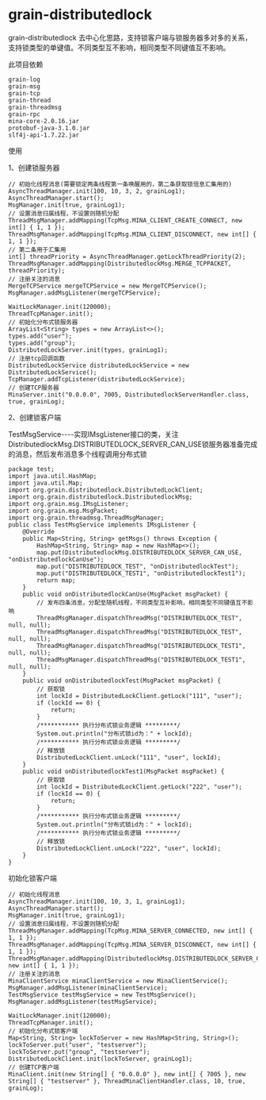 # grain-distributedlock

grain-distributedlock 去中心化思路，支持锁客户端与锁服务器多对多的关系，支持锁类型的单键值。不同类型互不影响，相同类型不同键值互不影响。

此项目依赖

	grain-log
	grain-msg
	grain-tcp
	grain-thread
	grain-threadmsg
	grain-rpc
	mina-core-2.0.16.jar
	protobuf-java-3.1.0.jar
	slf4j-api-1.7.22.jar

使用

1、创建锁服务器

	// 初始化线程消息(需要锁定两条线程第一条唤醒用的，第二条获取锁信息汇集用的)
	AsyncThreadManager.init(100, 10, 3, 2, grainLog1);
	AsyncThreadManager.start();
	MsgManager.init(true, grainLog1);
	// 设置消息归属线程，不设置则随机分配
	ThreadMsgManager.addMapping(TcpMsg.MINA_CLIENT_CREATE_CONNECT, new int[] { 1, 1 });
	ThreadMsgManager.addMapping(TcpMsg.MINA_CLIENT_DISCONNECT, new int[] { 1, 1 });
	// 第二条用于汇集用
	int[] threadPriority = AsyncThreadManager.getLockThreadPriority(2);
	ThreadMsgManager.addMapping(DistributedlockMsg.MERGE_TCPPACKET, threadPriority);
	// 注册关注的消息
	MergeTCPService mergeTCPService = new MergeTCPService();
	MsgManager.addMsgListener(mergeTCPService);

	WaitLockManager.init(120000);
	ThreadTcpManager.init();
	// 初始化分布式锁服务器
	ArrayList<String> types = new ArrayList<>();
	types.add("user");
	types.add("group");
	DistributedLockServer.init(types, grainLog1);
	// 注册tcp回调函数
	DistributedLockService distributedLockService = new DistributedLockService();
	TcpManager.addTcpListener(distributedLockService);
	// 创建TCP服务器
	MinaServer.init("0.0.0.0", 7005, DistributedlockServerHandler.class, true, grainLog);

2、创建锁客户端

TestMsgService----实现IMsgListener接口的类，关注DistributedlockMsg.DISTRIBUTEDLOCK_SERVER_CAN_USE锁服务器准备完成的消息，然后发布消息多个线程调用分布式锁

	package test;
	import java.util.HashMap;
	import java.util.Map;
	import org.grain.distributedlock.DistributedLockClient;
	import org.grain.distributedlock.DistributedlockMsg;
	import org.grain.msg.IMsgListener;
	import org.grain.msg.MsgPacket;
	import org.grain.threadmsg.ThreadMsgManager;
	public class TestMsgService implements IMsgListener {
		@Override
		public Map<String, String> getMsgs() throws Exception {
			HashMap<String, String> map = new HashMap<>();
			map.put(DistributedlockMsg.DISTRIBUTEDLOCK_SERVER_CAN_USE, "onDistributedlockCanUse");
			map.put("DISTRIBUTEDLOCK_TEST", "onDistributedlockTest");
			map.put("DISTRIBUTEDLOCK_TEST1", "onDistributedlockTest1");
			return map;
		}
		public void onDistributedlockCanUse(MsgPacket msgPacket) {
			// 发布四条消息，分配至随机线程，不同类型互补影响，相同类型不同键值互不影响
			ThreadMsgManager.dispatchThreadMsg("DISTRIBUTEDLOCK_TEST", null, null);
			ThreadMsgManager.dispatchThreadMsg("DISTRIBUTEDLOCK_TEST", null, null);
			ThreadMsgManager.dispatchThreadMsg("DISTRIBUTEDLOCK_TEST1", null, null);
			ThreadMsgManager.dispatchThreadMsg("DISTRIBUTEDLOCK_TEST1", null, null);
		}
		public void onDistributedlockTest(MsgPacket msgPacket) {
			// 获取锁
			int lockId = DistributedLockClient.getLock("111", "user");
			if (lockId == 0) {
				return;
			}
			/*********** 执行分布式锁业务逻辑 *********/
			System.out.println("分布式锁id为：" + lockId);
			/*********** 执行分布式锁业务逻辑 *********/
			// 释放锁
			DistributedLockClient.unLock("111", "user", lockId);
		}
		public void onDistributedlockTest1(MsgPacket msgPacket) {
			// 获取锁
			int lockId = DistributedLockClient.getLock("222", "user");
			if (lockId == 0) {
				return;
			}
			/*********** 执行分布式锁业务逻辑 *********/
			System.out.println("分布式锁id为：" + lockId);
			/*********** 执行分布式锁业务逻辑 *********/
			// 释放锁
			DistributedLockClient.unLock("222", "user", lockId);
		}
	}
	
初始化锁客户端

	// 初始化线程消息
	AsyncThreadManager.init(100, 10, 3, 1, grainLog1);
	AsyncThreadManager.start();
	MsgManager.init(true, grainLog1);
	// 设置消息归属线程，不设置则随机分配
	ThreadMsgManager.addMapping(TcpMsg.MINA_SERVER_CONNECTED, new int[] { 1, 1 });
	ThreadMsgManager.addMapping(TcpMsg.MINA_SERVER_DISCONNECT, new int[] { 1, 1 });
	ThreadMsgManager.addMapping(DistributedlockMsg.DISTRIBUTEDLOCK_SERVER_CAN_USE, new int[] { 1, 1 });
	// 注册关注的消息
	MinaClientService minaClientService = new MinaClientService();
	MsgManager.addMsgListener(minaClientService);
	TestMsgService testMsgService = new TestMsgService();
	MsgManager.addMsgListener(testMsgService);

	WaitLockManager.init(120000);
	ThreadTcpManager.init();
	// 初始化分布式锁客户端
	Map<String, String> lockToServer = new HashMap<String, String>();
	lockToServer.put("user", "testserver");
	lockToServer.put("group", "testserver");
	DistributedLockClient.init(lockToServer, grainLog1);
	// 创建TCP客户端
	MinaClient.init(new String[] { "0.0.0.0" }, new int[] { 7005 }, new String[] { "testserver" }, ThreadMinaClientHandler.class, 10, true, grainLog);